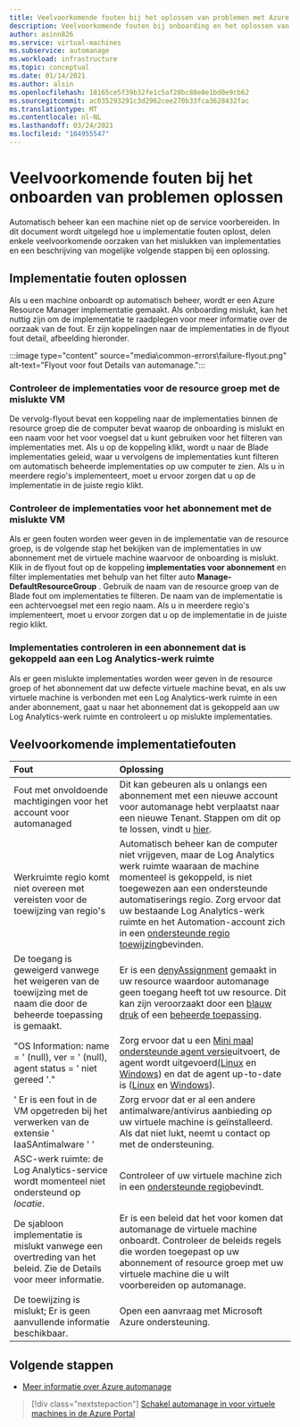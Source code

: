 ```yaml
---
title: Veelvoorkomende fouten bij het oplossen van problemen met Azure automanage
description: Veelvoorkomende fouten bij onboarding en het oplossen van problemen
author: asinn826
ms.service: virtual-machines
ms.subservice: automanage
ms.workload: infrastructure
ms.topic: conceptual
ms.date: 01/14/2021
ms.author: alsin
ms.openlocfilehash: 18165ce5f39b32fe1c5af28bc88e8e1bd0e9cb62
ms.sourcegitcommit: ac035293291c3d2962cee270b33fca3628432fac
ms.translationtype: MT
ms.contentlocale: nl-NL
ms.lasthandoff: 03/24/2021
ms.locfileid: "104955547"
---
```

# <a name="troubleshoot-common-automanage-onboarding-errors"></a>Veelvoorkomende fouten bij het onboarden van problemen oplossen
Automatisch beheer kan een machine niet op de service voorbereiden. In dit document wordt uitgelegd hoe u implementatie fouten oplost, delen enkele veelvoorkomende oorzaken van het mislukken van implementaties en een beschrijving van mogelijke volgende stappen bij een oplossing.

## <a name="troubleshooting-deployment-failures"></a>Implementatie fouten oplossen
Als u een machine onboardt op automatisch beheer, wordt er een Azure Resource Manager implementatie gemaakt. Als onboarding mislukt, kan het nuttig zijn om de implementatie te raadplegen voor meer informatie over de oorzaak van de fout. Er zijn koppelingen naar de implementaties in de flyout fout detail, afbeelding hieronder.

:::image type="content" source="media\common-errors\failure-flyout.png" alt-text="Flyout voor fout Details van automanage.":::

### <a name="check-the-deployments-for-the-resource-group-containing-the-failed-vm"></a>Controleer de implementaties voor de resource groep met de mislukte VM
De vervolg-flyout bevat een koppeling naar de implementaties binnen de resource groep die de computer bevat waarop de onboarding is mislukt en een naam voor het voor voegsel dat u kunt gebruiken voor het filteren van implementaties met. Als u op de koppeling klikt, wordt u naar de Blade implementaties geleid, waar u vervolgens de implementaties kunt filteren om automatisch beheerde implementaties op uw computer te zien. Als u in meerdere regio's implementeert, moet u ervoor zorgen dat u op de implementatie in de juiste regio klikt.

### <a name="check-the-deployments-for-the-subscription-containing-the-failed-vm"></a>Controleer de implementaties voor het abonnement met de mislukte VM
Als er geen fouten worden weer geven in de implementatie van de resource groep, is de volgende stap het bekijken van de implementaties in uw abonnement met de virtuele machine waarvoor de onboarding is mislukt. Klik in de flyout fout op de koppeling **implementaties voor abonnement** en filter implementaties met behulp van het filter auto **Manage-DefaultResourceGroup** . Gebruik de naam van de resource groep van de Blade fout om implementaties te filteren. De naam van de implementatie is een achtervoegsel met een regio naam. Als u in meerdere regio's implementeert, moet u ervoor zorgen dat u op de implementatie in de juiste regio klikt.

### <a name="check-deployments-in-a-subscription-linked-to-a-log-analytics-workspace"></a>Implementaties controleren in een abonnement dat is gekoppeld aan een Log Analytics-werk ruimte
Als er geen mislukte implementaties worden weer geven in de resource groep of het abonnement dat uw defecte virtuele machine bevat, en als uw virtuele machine is verbonden met een Log Analytics-werk ruimte in een ander abonnement, gaat u naar het abonnement dat is gekoppeld aan uw Log Analytics-werk ruimte en controleert u op mislukte implementaties.

## <a name="common-deployment-errors"></a>Veelvoorkomende implementatiefouten

Fout |  Oplossing
:-----|:-------------|
Fout met onvoldoende machtigingen voor het account voor automanaged | Dit kan gebeuren als u onlangs een abonnement met een nieuwe account voor automanage hebt verplaatst naar een nieuwe Tenant. Stappen om dit op te lossen, vindt u [hier](./repair-automanage-account.md).
Werkruimte regio komt niet overeen met vereisten voor de toewijzing van regio's | Automatisch beheer kan de computer niet vrijgeven, maar de Log Analytics werk ruimte waaraan de machine momenteel is gekoppeld, is niet toegewezen aan een ondersteunde automatiserings regio. Zorg ervoor dat uw bestaande Log Analytics-werk ruimte en het Automation-account zich in een [ondersteunde regio toewijzing](../automation/how-to/region-mappings.md)bevinden.
De toegang is geweigerd vanwege het weigeren van de toewijzing met de naam die door de beheerde toepassing is gemaakt. | Er is een [denyAssignment](../role-based-access-control/deny-assignments.md) gemaakt in uw resource waardoor automanage geen toegang heeft tot uw resource. Dit kan zijn veroorzaakt door een [blauw druk](../governance/blueprints/concepts/resource-locking.md) of een [beheerde toepassing](../azure-resource-manager/managed-applications/overview.md).
"OS Information: name = ' (null), ver = ' (null), agent status = ' niet gereed '." | Zorg ervoor dat u een [Mini maal ondersteunde agent versie](/troubleshoot/azure/virtual-machines/support-extensions-agent-version)uitvoert, de agent wordt uitgevoerd[(Linux](/troubleshoot/azure/virtual-machines/linux-azure-guest-agent) en [Windows](/troubleshoot/azure/virtual-machines/windows-azure-guest-agent)) en dat de agent up-to-date is ([Linux](../virtual-machines/extensions/update-linux-agent.md) en [Windows](../virtual-machines/extensions/agent-windows.md)).
' Er is een fout in de VM opgetreden bij het verwerken van de extensie ' IaaSAntimalware ' ' | Zorg ervoor dat er al een andere antimalware/antivirus aanbieding op uw virtuele machine is geïnstalleerd. Als dat niet lukt, neemt u contact op met de ondersteuning.
ASC-werk ruimte: de Log Analytics-service wordt momenteel niet ondersteund op _locatie_. | Controleer of uw virtuele machine zich in een [ondersteunde regio](./automanage-virtual-machines.md#supported-regions)bevindt.
De sjabloon implementatie is mislukt vanwege een overtreding van het beleid. Zie de Details voor meer informatie. | Er is een beleid dat het voor komen dat automanage de virtuele machine onboardt. Controleer de beleids regels die worden toegepast op uw abonnement of resource groep met uw virtuele machine die u wilt voorbereiden op automanage.
De toewijzing is mislukt; Er is geen aanvullende informatie beschikbaar. | Open een aanvraag met Microsoft Azure ondersteuning.

## <a name="next-steps"></a>Volgende stappen

* [Meer informatie over Azure automanage](./automanage-virtual-machines.md)

> [!div class="nextstepaction"]
> [Schakel automanage in voor virtuele machines in de Azure Portal](quick-create-virtual-machines-portal.md)